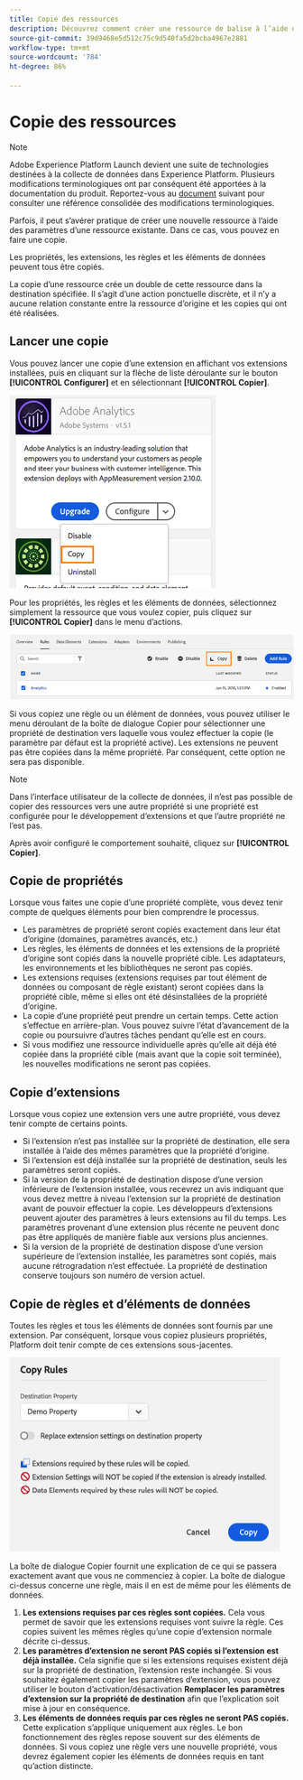 ```yaml
---
title: Copie des ressources
description: Découvrez comment créer une ressource de balise à l’aide des paramètres d’une ressource de balise existante dans Adobe Experience Platform.
source-git-commit: 39d9468e5d512c75c9d540fa5d2bcba4967e2881
workflow-type: tm+mt
source-wordcount: '784'
ht-degree: 86%

---
```


# Copie des ressources

>[!NOTE]
>
>Adobe Experience Platform Launch devient une suite de technologies destinées à la collecte de données dans Experience Platform. Plusieurs modifications terminologiques ont par conséquent été apportées à la documentation du produit. Reportez-vous au [document](../../term-updates.md) suivant pour consulter une référence consolidée des modifications terminologiques.

Parfois, il peut s’avérer pratique de créer une nouvelle ressource à l’aide des paramètres d’une ressource existante. Dans ce cas, vous pouvez en faire une copie.

Les propriétés, les extensions, les règles et les éléments de données peuvent tous être copiés.

La copie d’une ressource crée un double de cette ressource dans la destination spécifiée. Il s’agit d’une action ponctuelle discrète, et il n’y a aucune relation constante entre la ressource d’origine et les copies qui ont été réalisées.

## Lancer une copie

Vous pouvez lancer une copie d’une extension en affichant vos extensions installées, puis en cliquant sur la flèche de liste déroulante sur le bouton **[!UICONTROL Configurer]** et en sélectionnant **[!UICONTROL Copier]**.

![Copie de l’extension Analytics](../../images/copy-initiate-extension.png)

Pour les propriétés, les règles et les éléments de données, sélectionnez simplement la ressource que vous voulez copier, puis cliquez sur **[!UICONTROL Copier]** dans le menu d’actions.

![Copie de ma règle Analytics](../../images/copy-initiate-rule.png)

Si vous copiez une règle ou un élément de données, vous pouvez utiliser le menu déroulant de la boîte de dialogue Copier pour sélectionner une propriété de destination vers laquelle vous voulez effectuer la copie (le paramètre par défaut est la propriété active). Les extensions ne peuvent pas être copiées dans la même propriété. Par conséquent, cette option ne sera pas disponible.

>[!NOTE]
>
>Dans l’interface utilisateur de la collecte de données, il n’est pas possible de copier des ressources vers une autre propriété si une propriété est configurée pour le développement d’extensions et que l’autre propriété ne l’est pas.

Après avoir configuré le comportement souhaité, cliquez sur **[!UICONTROL Copier]**.

## Copie de propriétés

Lorsque vous faites une copie d’une propriété complète, vous devez tenir compte de quelques éléments pour bien comprendre le processus.

* Les paramètres de propriété seront copiés exactement dans leur état d’origine (domaines, paramètres avancés, etc.)
* Les règles, les éléments de données et les extensions de la propriété d’origine sont copiés dans la nouvelle propriété cible. Les adaptateurs, les environnements et les bibliothèques ne seront pas copiés.
* Les extensions requises (extensions requises par tout élément de données ou composant de règle existant) seront copiées dans la propriété cible, même si elles ont été désinstallées de la propriété d’origine.
* La copie d’une propriété peut prendre un certain temps. Cette action s’effectue en arrière-plan. Vous pouvez suivre l’état d’avancement de la copie ou poursuivre d’autres tâches pendant qu’elle est en cours.
* Si vous modifiez une ressource individuelle après qu’elle ait déjà été copiée dans la propriété cible (mais avant que la copie soit terminée), les nouvelles modifications ne seront pas copiées.

## Copie d’extensions

Lorsque vous copiez une extension vers une autre propriété, vous devez tenir compte de certains points.

* Si l’extension n’est pas installée sur la propriété de destination, elle sera installée à l’aide des mêmes paramètres que la propriété d’origine.
* Si l’extension est déjà installée sur la propriété de destination, seuls les paramètres seront copiés.
* Si la version de la propriété de destination dispose d’une version inférieure de l’extension installée, vous recevrez un avis indiquant que vous devez mettre à niveau l’extension sur la propriété de destination avant de pouvoir effectuer la copie. Les développeurs d’extensions peuvent ajouter des paramètres à leurs extensions au fil du temps. Les paramètres provenant d’une extension plus récente ne peuvent donc pas être appliqués de manière fiable aux versions plus anciennes.
* Si la version de la propriété de destination dispose d’une version supérieure de l’extension installée, les paramètres sont copiés, mais aucune rétrogradation n’est effectuée. La propriété de destination conserve toujours son numéro de version actuel.

## Copie de règles et d’éléments de données

Toutes les règles et tous les éléments de données sont fournis par une extension. Par conséquent, lorsque vous copiez plusieurs propriétés, Platform doit tenir compte de ces extensions sous-jacentes.

![Copie d’une règle vers ma propriété de démonstration](../../images/copy-rules-dialog1.png)

La boîte de dialogue Copier fournit une explication de ce qui se passera exactement avant que vous ne commenciez à copier. La boîte de dialogue ci-dessus concerne une règle, mais il en est de même pour les éléments de données.

1. **Les extensions requises par ces règles sont copiées.** Cela vous permet de savoir que les extensions requises vont suivre la règle. Ces copies suivent les mêmes règles qu’une copie d’extension normale décrite ci-dessus.
1. **Les paramètres d’extension ne seront PAS copiés si l’extension est déjà installée.** Cela signifie que si les extensions requises existent déjà sur la propriété de destination, l’extension reste inchangée. Si vous souhaitez également copier les paramètres d’extension, vous pouvez utiliser le bouton d’activation/désactivation **Remplacer les paramètres d’extension sur la propriété de destination** afin que l’explication soit mise à jour en conséquence.
1. **Les éléments de données requis par ces règles ne seront PAS copiés.** Cette explication s’applique uniquement aux règles. Le bon fonctionnement des règles repose souvent sur des éléments de données. Si vous copiez une règle vers une nouvelle propriété, vous devrez également copier les éléments de données requis en tant qu’action distincte.
